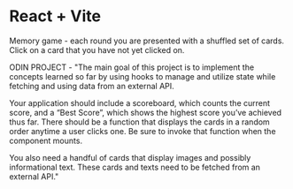 # React + Vite

Memory game - each round you are presented with a shuffled set of cards. Click on a card that you have not yet clicked on.

ODIN PROJECT - "The main goal of this project is to implement the concepts learned so far by using hooks to manage and utilize state while fetching and using data from an external API.

Your application should include a scoreboard, which counts the current score, and a “Best Score”, which shows the highest score you’ve achieved thus far. There should be a function that displays the cards in a random order anytime a user clicks one. Be sure to invoke that function when the component mounts.

You also need a handful of cards that display images and possibly informational text. These cards and texts need to be fetched from an external API."